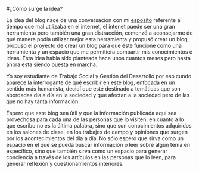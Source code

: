 #¿Cómo surge la idea?

La idea del blog nace  de una conversación con mi [esposito](http://github.com/paulomcnally) referente al tiempo que mal utilizaba en el internet, el intenet puede ser una  gran herramienta pero también una gran distracción, comenzó a aconsejarme de qué manera podía utilizar mejor esta herramienta y propusó crear un blog, propuso el proyecto de crear un blog para que éste funcione como una herramienta y un espacio que me permitiera compartir mis conocimientos e ideas. Esta idea había sido planteada hace unos cuantos meses pero hasta ahora esta siendo puesta en marcha.

Yo soy estudiante de Trabajo Social y Gestión del Desarrollo  por eso cundo aparece la interrogante de qué escribir en este blog, enfocada en un sentido más humanista, decidí que esté destinado a temáticas que son abordadas día a día en la sociedad y que afectan a la sociedad pero de las que no hay tanta información.

Espero que este blog sea útil y que la información publicada aquí sea provechosa para cada una de las personas que lo visiten, en cuanto a lo que escribo no es la última palabra, sino que son conocimientos adquiridos en los salones de clase, en los trabajos de campo y opiniones que surgen por los acontecimientos del día a día. No sólo espero que sirva como un espacio en el que se pueda buscar información o leer sobre algún tema en específico, sino que también sirva como un espacio para generar conciencia a través de los artículos en las personas que lo leen, para generar reflexión y cuestionamientos interiores.